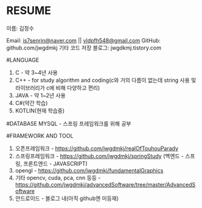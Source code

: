 # RESUME
이름: 김정수

Email: is7senrin@naver.com || vldpfh548@gmail.com
GitHub: github.com/jwgdmkj
기타 코드 저장 블로그: jwgdkmj.tistory.com

#LANGUAGE
1. C - 약 3~4년 사용
2. C++ - for study algorithm and coding(c와 거의 다름이 없는데 string 사용 및 라이브러리가 c에 비해 다양하고 편리)
3. JAVA - 약 1~2년 사용
4. C#(약간 학습)
5. KOTLIN(현재 학습중)

#DATABASE
MYSQL - 스프링 프레임워크를 위해 공부

#FRAMEWORK AND TOOL
1. 오픈프레임워크 - https://github.com/jwgdmkj/realOfTouhouParady
2. 스프링프레임워크 - https://github.com/jwgdmkj/springStudy (백엔드 - 스프링, 프론트엔드 - JAVASCRIPT)
3. opengl - https://github.com/jwgdmkj/fundamentalGraphics
4. 기타 opencv, cuda, pca, cnn 등등 - https://github.com/jwgdmkj/advancedSoftware/tree/master/AdvancedSoftware
5. 안드로이드 - 블로그 내(아직 github엔 미등재)

